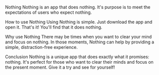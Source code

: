 Nothing
Nothing is an app that does nothing. It's purpose is to meet the expectations of users who expect nothing.

How to use Nothing
Using Nothing is simple. Just download the app and open it. That's it! You'll find that it does nothing.

Why use Nothing
There may be times when you want to clear your mind and focus on nothing. In those moments, Nothing can help by providing a simple, distraction-free experience.

Conclusion
Nothing is a unique app that does exactly what it promises: nothing. It's perfect for those who want to clear their minds and focus on the present moment. Give it a try and see for yourself!
